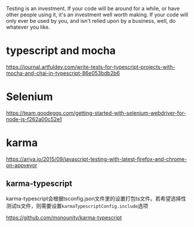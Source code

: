 Testing is an investment. If your code will be around for a while, or have other people using it, it's an investment well worth making. If your code will only ever be used by you, and isn't relied upon by a business, well, do whatever you like.

# typescript and mocha

https://journal.artfuldev.com/write-tests-for-typescript-projects-with-mocha-and-chai-in-typescript-86e053bdb2b6

# Selenium

https://team.goodeggs.com/getting-started-with-selenium-webdriver-for-node-js-f262a00c52e1

# karma

https://ariya.io/2015/09/javascript-testing-with-latest-firefox-and-chrome-on-appveyor

## karma-typescript

karma-typescript会根据tsconfig.json文件里的设置打包ts文件。若希望选择性测试ts文件，则需要设置``karmaTypescriptConfig.include``选项

https://github.com/monounity/karma-typescript